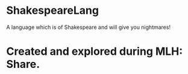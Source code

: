 # ShakespeareLang
A language which is of Shakespeare and will give you nightmares!


# Created and explored during MLH: Share.
